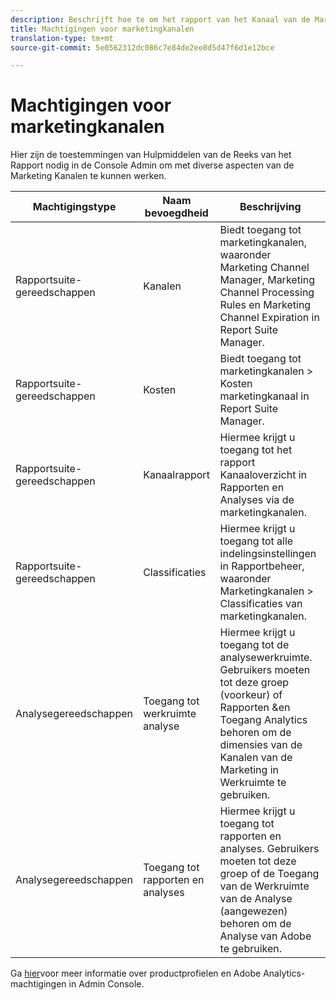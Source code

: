 ```yaml
---
description: Beschrijft hoe te om het rapport van het Kanaal van de Marketing in werking te stellen, beperkte admin gebruikersrechten, en gebruikersgroeptoestemmingen te verlenen om te rapporteren.
title: Machtigingen voor marketingkanalen
translation-type: tm+mt
source-git-commit: 5e0562312dc086c7e84de2ee8d5d47f6d1e12bce

---
```



# Machtigingen voor marketingkanalen

Hier zijn de toestemmingen van Hulpmiddelen van de Reeks van het Rapport nodig in de Console [](https://adminconsole.adobe.com/) Admin om met diverse aspecten van de Marketing Kanalen te kunnen werken.

| Machtigingstype | Naam bevoegdheid | Beschrijving |
|---|---|---|
| Rapportsuite-gereedschappen | Kanalen | Biedt toegang tot marketingkanalen, waaronder Marketing Channel Manager, Marketing Channel Processing Rules en Marketing Channel Expiration in Report Suite Manager. |
| Rapportsuite-gereedschappen | Kosten | Biedt toegang tot marketingkanalen > Kosten marketingkanaal in Report Suite Manager. |
| Rapportsuite-gereedschappen | Kanaalrapport | Hiermee krijgt u toegang tot het rapport Kanaaloverzicht in Rapporten en Analyses via de marketingkanalen. |
| Rapportsuite-gereedschappen | Classificaties | Hiermee krijgt u toegang tot alle indelingsinstellingen in Rapportbeheer, waaronder Marketingkanalen > Classificaties van marketingkanalen. |
| Analysegereedschappen | Toegang tot werkruimte analyse | Hiermee krijgt u toegang tot de analysewerkruimte. Gebruikers moeten tot deze groep (voorkeur) of Rapporten &amp;en Toegang Analytics behoren om de dimensies van de Kanalen van de Marketing in Werkruimte te gebruiken. |
| Analysegereedschappen | Toegang tot rapporten en analyses | Hiermee krijgt u toegang tot rapporten en analyses. Gebruikers moeten tot deze groep of de Toegang van de Werkruimte van de Analyse (aangewezen) behoren om de Analyse van Adobe te gebruiken. |

Ga [hier](https://docs.adobe.com/content/help/en/analytics/admin/admin-console/permissions/product-profile.html)voor meer informatie over productprofielen en Adobe Analytics-machtigingen in Admin Console.